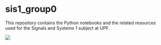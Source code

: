 # sis1_group0

This repository contains the Python notebooks and the related resources used for the Signals and Systems 1 subject at UPF.

![](https://img.shields.io/badge/Lab%200-100%25-success?style=for-the-badge)
